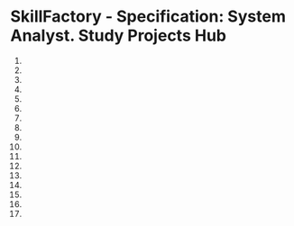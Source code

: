 # SkillFactory - Specification: System Analyst. Study Projects Hub
  1.
  2.
  3.
  4.
  5.
  6.
  7.
  8.
  9.
  10.
  11.
  12.
  13.
  14.
  15.
  16.
  17.
  
  
